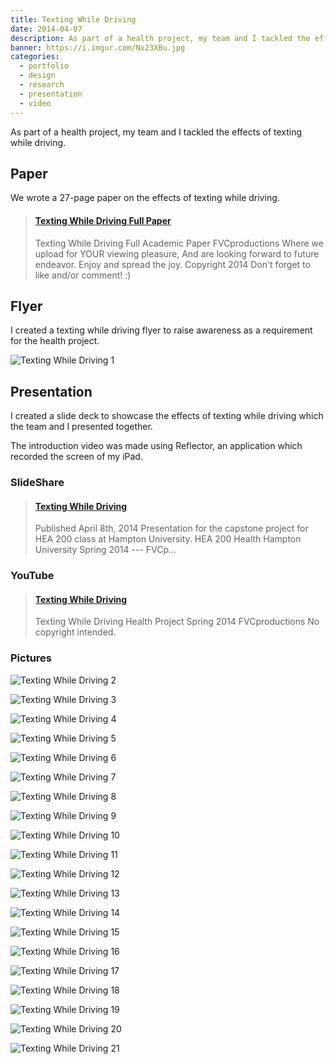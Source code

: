 ```yaml
---
title: Texting While Driving
date: 2014-04-07
description: As part of a health project, my team and I tackled the effects of texting while driving.
banner: https://i.imgur.com/Nx23XBu.jpg
categories:
  - portfolio
  - design
  - research
  - presentation
  - video
---
```


As part of a health project, my team and I tackled the effects of texting while driving.

## Paper

We wrote a 27-page paper on the effects of texting while driving.

<blockquote class="embedly-card"><h4><a href="https://www.scribd.com/document/227095609/Texting-While-Driving-Full-Paper">Texting While Driving Full Paper</a></h4><p>Texting While Driving Full Academic Paper FVCproductions Where we upload for YOUR viewing pleasure, And are looking forward to future endeavor. Enjoy and spread the joy. Copyright 2014 Don't forget to like and/or comment! :)</p></blockquote>

## Flyer

I created a texting while driving flyer to raise awareness as a requirement for the health project.

![Texting While Driving 1](https://i.imgur.com/CRLoX3F.jpg)

## Presentation

I created a slide deck to showcase the effects of texting while driving which the team and I presented together.

The introduction video was made using Reflector, an application which recorded the screen of my iPad.

### SlideShare

<blockquote class="embedly-card"><h4><a href="https://www.slideshare.net/FVCproductions/texting-while-driving-82133379">Texting While Driving</a></h4><p>Published April 8th, 2014 Presentation for the capstone project for HEA 200 class at Hampton University. HEA 200 Health Hampton University Spring 2014 --- FVCp...</p></blockquote>

### YouTube

<blockquote class="embedly-card"><h4><a href="https://www.youtube.com/watch?v=CcT0GtqPZuw">Texting While Driving</a></h4><p>Texting While Driving Health Project Spring 2014 FVCproductions No copyright intended.</p></blockquote>
<script async src="//cdn.embedly.com/widgets/platform.js" charset="UTF-8"></script>

### Pictures

![Texting While Driving 2](https://i.imgur.com/iIw4C2K.png)

![Texting While Driving 3](https://i.imgur.com/Ag47b4X.png)

![Texting While Driving 4](https://i.imgur.com/JtW0kjQ.png)

![Texting While Driving 5](https://i.imgur.com/CvreGhU.jpg)

![Texting While Driving 6](https://i.imgur.com/Nx23XBu.jpg)

![Texting While Driving 7](https://i.imgur.com/eRFMl8V.jpg)

![Texting While Driving 8](https://i.imgur.com/RucevJM.jpg)

![Texting While Driving 9](https://i.imgur.com/X1IyRE1.jpg)

![Texting While Driving 10](https://i.imgur.com/vyHzHp7.jpg)

![Texting While Driving 11](https://i.imgur.com/K4VA83f.jpg)

![Texting While Driving 12](https://i.imgur.com/dHAbRjn.jpg)

![Texting While Driving 13](https://i.imgur.com/phRCZyS.jpg)

![Texting While Driving 14](https://i.imgur.com/NDNycGe.jpg)

![Texting While Driving 15](https://i.imgur.com/iVP6gH2.jpg)

![Texting While Driving 16](https://i.imgur.com/ImKB48J.jpg)

![Texting While Driving 17](https://i.imgur.com/Y4X8VgR.jpg)

![Texting While Driving 18](https://i.imgur.com/8fKFbVI.jpg)

![Texting While Driving 19](https://i.imgur.com/Od5BUP1.jpg)

![Texting While Driving 20](https://i.imgur.com/PljC03C.jpg)

![Texting While Driving 21](https://i.imgur.com/0LmZw6n.jpg)
